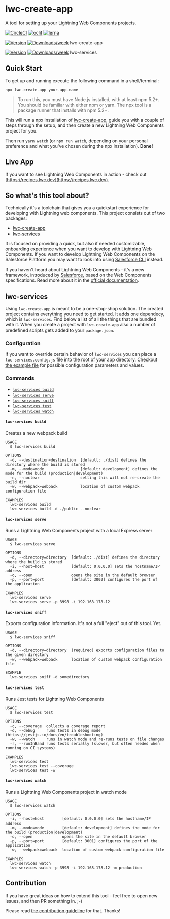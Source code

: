 # lwc-create-app

A tool for setting up your Lightning Web Components projects.

[![CircleCI](https://circleci.com/gh/muenzpraeger/lwc-create-app.svg?style=svg)](https://circleci.com/gh/muenzpraeger/lwc-create-app)
[![oclif](https://img.shields.io/badge/cli-oclif-brightgreen.svg)](https://oclif.io)
[![lerna](https://img.shields.io/badge/maintained%20with-lerna-cc00ff.svg)](https://lerna.js.org/)

[![Version](https://img.shields.io/npm/v/lwc-create-app.svg)](https://npmjs.org/package/lwc-create-app) [![Downloads/week](https://img.shields.io/npm/dw/lwc-create-app.svg)](https://npmjs.org/package/lwc-create-app) lwc-create-app

[![Version](https://img.shields.io/npm/v/lwc-services.svg)](https://npmjs.org/package/lwc-services) [![Downloads/week](https://img.shields.io/npm/dw/lwc-services.svg)](https://npmjs.org/package/lwc-services) lwc-services

## Quick Start

To get up and running execute the following command in a shell/terminal:

```
npx lwc-create-app your-app-name
```

> To run this, you must have Node.js installed, with at least npm 5.2+. You should be familiar with either npm or yarn. The npx tool is a package runner that installs with npm 5.2+.

This will run a npx installation of [lwc-create-app](./packages/lwc-create-app), guide you with a couple of steps through the setup, and then create a new Lightning Web Components project for you.

Then run `yarn watch` (or `npm run watch`, depending on your personal preference and what you've chosen during the npx installation). **Done!**

## Live App

If you want to see Lightning Web Components in action - check out [https://recipes.lwc.dev](https://recipes.lwc.dev).

## So what's this tool about?

Technically it's a toolchain that gives you a quickstart experience for developing with Lightning web components. This project consists out of two packages:

-   [lwc-create-app](./packages/lwc-create-app)
-   [lwc-services](./packages/lwc-services)

It is focused on providing a quick, but also if needed customizable, onboarding experience when you want to develop with Lightning Web Components. If you want to develop Lightning Web Components on the Salesforce Platform you may want to look into using [Salesforce CLI](https://developer.salesforce.com/tools/sfdxcli) instead.

If you haven't heard about Lightning Web Components - it's a new framework, introduced by [Salesforce](https://www.salesforce.com/), based on the Web Components specifications. Read more about it in the [official documentation](https://lwc.dev).

## lwc-services

Using `lwc-create-app` is meant to be a one-stop-shop solution. The created project contains everything you need to get started. It adds one dependecy, which is `lwc-services`. Find below a list of all the things that are bundled with it. When you create a project with `lwc-create-app` also a number of predefined scripts gets added to your `package.json`.

### Configuration

If you want to override certain behavior of `lwc-services` you can place a `lwc-services.config.js` file into the root of your app directory. Checkout [the example file](./packages/lwc-services/example/lwc-services.config.js) for possible configuration parameters and values.

### Commands

<!-- commands -->

-   [`lwc-services build`](#lwc-services-build)
-   [`lwc-services serve`](#lwc-services-serve)
-   [`lwc-services sniff`](#lwc-services-sniff)
-   [`lwc-services test`](#lwc-services-test)
-   [`lwc-services watch`](#lwc-services-watch)

#### `lwc-services build`

Creates a new webpack build

```
USAGE
  $ lwc-services build

OPTIONS
  -d, --destination=destination  [default: ./dist] defines the directory where the build is stored
  -m, --mode=mode                [default: development] defines the mode for the build (production|development)
  -n, --noclear                  setting this will not re-create the build dir
  -w, --webpack=webpack          location of custom webpack configuration file

EXAMPLES
  lwc-services build
  lwc-services build -d ./public --noclear
```

#### `lwc-services serve`

Runs a Lightning Web Components project with a local Express server

```
USAGE
  $ lwc-services serve

OPTIONS
  -d, --directory=directory  [default: ./dist] defines the directory where the build is stored
  -i, --host=host            [default: 0.0.0.0] sets the hostname/IP address
  -o, --open                 opens the site in the default browser
  -p, --port=port            [default: 3002] configures the port of the application

EXAMPLES
  lwc-services serve
  lwc-services serve -p 3998 -i 192.168.178.12
```

#### `lwc-services sniff`

Exports configuration information. It's not a full "eject" out of this tool. Yet.

```
USAGE
  $ lwc-services sniff

OPTIONS
  -d, --directory=directory  (required) exports configuration files to the given directory
  -w, --webpack=webpack      location of custom webpack configuration file

EXAMPLE
  lwc-services sniff -d somedirectory
```

#### `lwc-services test`

Runs Jest tests for Lightning Web Components

```
USAGE
  $ lwc-services test

OPTIONS
  -c, --coverage  collects a coverage report
  -d, --debug     runs tests in debug mode (https://jestjs.io/docs/en/troubleshooting)
  -w, --watch     runs in watch mode and re-runs tests on file changes
  -r, --runInBand runs tests serially (slower, but often needed when running on CI systems)

EXAMPLES
  lwc-services test
  lwc-services test --coverage
  lwc-services test -w
```

#### `lwc-services watch`

Runs a Lightning Web Components project in watch mode

```
USAGE
  $ lwc-services watch

OPTIONS
  -i, --host=host        [default: 0.0.0.0] sets the hostname/IP address
  -m, --mode=mode        [default: development] defines the mode for the build (production|development)
  -o, --open             opens the site in the default browser
  -p, --port=port        [default: 3001] configures the port of the application
  -w, --webpack=webpack  location of custom webpack configuration file

EXAMPLES
  lwc-services watch
  lwc-services watch -p 3998 -i 192.168.178.12 -m production
```

<!-- commandsstop -->

## Contribution

If you have great ideas on how to extend this tool - feel free to open new issues, and then PR something in. ;-)

Please read [the contribution guideline](./CONTRIBUTION.md) for that. Thanks!
